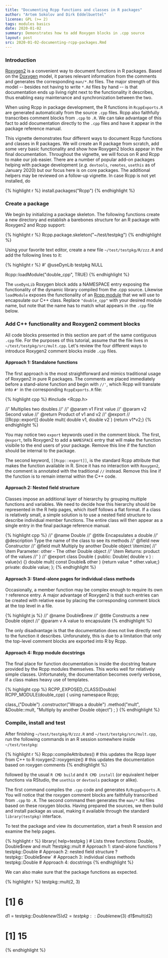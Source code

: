 ```yaml
---
title: "Documenting Rcpp functions and classes in R packages"
author: "Artem Sokolov and Dirk Eddelbuettel"
license: GPL (>= 2)
tags: modules basics
date: 2020-01-02
summary: Demonstrates how to add Roxygen blocks in .cpp source
layout: post
src: 2020-01-02-documenting-rcpp-packages.Rmd
---
```


### Introduction

[Roxygen2](https://cran.r-project.org/package=roxygen2) is a convenient way to document functions in
R packages. Based on the [Doxygen](https://en.wikipedia.org/wiki/Doxygen) model, it parses relevant
information from the comments and generates the corresponding `man/*.Rd` files. The major strength
of this model -- besides not having to write `*.Rd` files by hand -- is that documentation ends up
living right next to the functionality it describes, thus enabling easy maintenance and
synchronization between the two.

When using Rcpp in package development, the R functions in `RcppExports.R` are generated
automatically from the source `.cpp` files. Rcpp also faithfully transcribes comment blocks from
`.cpp` to `.R`. We can take advantage of this fact to add documentation directly to the `.cpp` files
and have it appear in the package reference manual.

This vignette demonstrates four different ways to document Rcpp functions and classes in R
packages. We will create an R package from scratch, add some very basic functionality and show how
Roxygen2 blocks appear in the final documentation. Throughout the vignette, we will focus on R
and Rcpp to make our job easier. There are a number of popular add-on packages helping with 
package development (_e.g._ `devtools`, `remotes`, `usethis` as of January 2020) but our focus here
is on core packages.  The additional helpers may be reviewed on a follow-up vignette.  In case
Rcpp is not yet installed, do


{% highlight r %}
install.packages("Rcpp")
{% endhighlight %}

### Create a package

We begin by initializing a package skeleton. The following functions create a new directory and
establish a barebones structure for an R package with Roxygen2 and Rcpp support:


{% highlight r %}
Rcpp.package.skeleton("~/test/testpkg")
{% endhighlight %}

Using your favorite text editor, create a new file `~/test/testpkg/R/zzz.R` and add the following
lines to it:


{% highlight r %}
#' @useDynLib testpkg
NULL

Rcpp::loadModule("double_cpp", TRUE)
{% endhighlight %}

The `useDynLib` Roxygen block adds a NAMESPACE entry exposing the functionality of the dynamic
library compiled from the .cpp source. Likewise `loadModule` exposes the functionality of an [Rcpp
module](http://dirk.eddelbuettel.com/code/rcpp/Rcpp-modules.pdf) that we will use to encapsulate our
C++ class. Replace `"double_cpp"` with your desired module name, but note that the name has to match
what appears in the `.cpp` file below.

### Add C++ functionality and Roxygen2 comment blocks

All code blocks presented in this section are part of the same contiguous `.cpp` file. For the
purposes of this tutorial, assume that the file lives in `~/test/testpkg/src/mult.cpp`. Let's review
the four different ways to introduce Roxygen2 comment blocks inside `.cpp` files.

#### Approach 1: Standalone functions

The first approach is the most straightforward and mimics traditional usage of Roxygen2 in pure R
packages. The comments are placed immediately before a stand-alone function and begin with `//'`,
which Rcpp will translate into `#'` in the corresponding `RcppExports.R` file:


{% highlight cpp %}
#include <Rcpp.h>

//' Multiplies two doubles
//'
//' @param v1 First value
//' @param v2 Second value
//' @return Product of v1 and v2
//' @export
// [[Rcpp::export]]
double mult( double v1, double v2 ) {return v1*v2;}
{% endhighlight %}

You may notice two `export` keywords used in the comment block. The first, `@export`, tells Roxygen2
to add a `NAMESPACE` entry that will make the function visibile to the end users of your
package. Remove this line if the function should be internal to the package.

The second keyword, `[[Rcpp::export]]`, is the standard Rcpp attribute that makes the function
available in R. Since it has no interaction with `Roxygen2`, the comment is annotated with the
traditional `//` instead. Remove this line if the function is to remain internal within the C++
code.

#### Approach 2: Nested field structure

Classes impose an additional layer of hierarchy by grouping multiple functions and variables. We
need to decide how this hierarchy should be represented in the R help pages, which itself follows a
flat format. If a class is relatively small, a simple solution is to use a nested field structure to
describe individual member functions. The entire class will then appear as a single entry in the
final package reference manual.


{% highlight cpp %}
//' @name Double
//' @title Encapsulates a double
//' @description Type the name of the class to see its methods
//' @field new Constructor
//' @field mult Multiply by another Double object \itemize{
//' \item Parameter: other - The other Double object
//' \item Returns: product of the values
//' }
//' @export
class Double {
public:
  Double( double v ) : value(v) {}
  double mult( const Double& other ) {return value * other.value;}
private:
  double value;
};
{% endhighlight %}

#### Approach 3: Stand-alone pages for individual class methods

Occasionally, a member function may be complex enough to require its own `?` reference entry. A
major advantage of Roxygen2 is that such entries can be created with relative ease by placing the
corresponding comment block at the top level in a file.


{% highlight js %}
//' @name Double$new
//' @title Constructs a new Double object
//' @param v A value to encapsulate
{% endhighlight %}

The only disadvantage is that the documentation does not live directly next to the function it
describes. Unforunately, this is due to a limitation that only the top-level comment blocks are
exported into R by Rcpp.

#### Approach 4: Rcpp module docstrings

The final place for function documentation is inside the docstring feature provided by the Rcpp
modules themselves. This works well for relatively simple classes. Unfortunately, the documentation
becomes overly verbose, if a class makes heavy use of templates.


{% highlight cpp %}
RCPP_EXPOSED_CLASS(Double)
RCPP_MODULE(double_cpp) {
  using namespace Rcpp;

  class_<Double>("Double")
    .constructor<double>("Wraps a double")
    .method("mult", &Double::mult, "Multiply by another Double object")
    ;
}
{% endhighlight %}

### Compile, install and test

After finishing `~/test/testpkg/R/zzz.R` and `~/test/testpkg/src/mult.cpp`, run the following
commands in an R session somewhere inside `~/test/testpkg`:


{% highlight r %}
Rcpp::compileAttributes()   # this updates the Rcpp layer from C++ to R
roxygen2::roxygenize()      # this updates the documentation based on roxygen comments
{% endhighlight %}

followed by the usual `R CMD build` and `R CMD install` (or equivalent helper functions via RStudio,
the `usethis` or `devtools` package or alike). 

The first command compiles the `.cpp` code and generates `R/RcppExports.R`. You will notice that the
roxygen comment blocks are faithfully transcribed from `.cpp` to `.R`. The second command then
generates the `man/*.Rd` files based on these roxygen blocks. Having prepared the sources, we then
build and install package as usual, making it available through the standard `library(testpkg)`
interface.

To test the package and view its documentation, start a fresh R session and examine the help pages.


{% highlight r %}
library( help=testpkg )     # Lists three functions: Double, Double$new and mult
?testpkg::mult              # Approach 1: stand-alone functions
?testpkg::Double            # Approach 2: nested field structure
?testpkg::`Double$new`      # Approach 3: individual class methods
testpkg::Double             # Approach 4: docstrings
{% endhighlight %}

We can also make sure that the package functions as expected.


{% highlight r %}
testpkg::mult(2, 3)    
# [1] 6

d1 = testpkg::Double$new(5)
d2 = testpkg::Double$new(3)
d1$mult(d2)
# [1] 15
{% endhighlight %}
